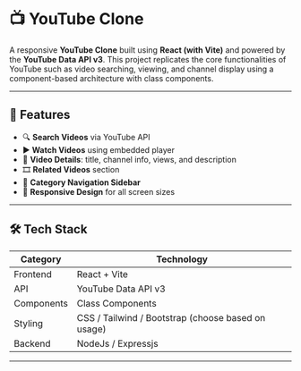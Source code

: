 # 📺 YouTube Clone

A responsive **YouTube Clone** built using **React (with Vite)** and powered by the **YouTube Data API v3**. This project replicates the core functionalities of YouTube such as video searching, viewing, and channel display using a component-based architecture with class components.

---

## 🚀 Features

- 🔍 **Search Videos** via YouTube API
- ▶️ **Watch Videos** using embedded player
- 📃 **Video Details**: title, channel info, views, and description
- 🎞️ **Related Videos** section
- 🧭 **Category Navigation Sidebar**
- 📱 **Responsive Design** for all screen sizes

---

## 🛠 Tech Stack

| Category    | Technology       |
|-------------|------------------|
| Frontend    | React + Vite     |
| API         | YouTube Data API v3 |
| Components  | Class Components |
| Styling     | CSS / Tailwind / Bootstrap (choose based on usage) |
| Backend     |  NodeJs / Expressjs |

---


